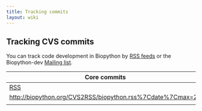 ```yaml
---
title: Tracking commits
layout: wiki
---
```


Tracking CVS commits
--------------------

You can track code development in Biopython by [RSS
feeds](wp:RSS_(file_format) "wikilink") or the Biopython-dev [Mailing
list](Mailing_lists "wikilink").

| Core commits                                                            |
|-------------------------------------------------------------------------|
| [RSS](http://biopython.org/CVS2RSS/biopython.rss)                       |
| <rss><http://biopython.org/CVS2RSS/biopython.rss%7Cdate%7Cmax=20></rss> |
||


